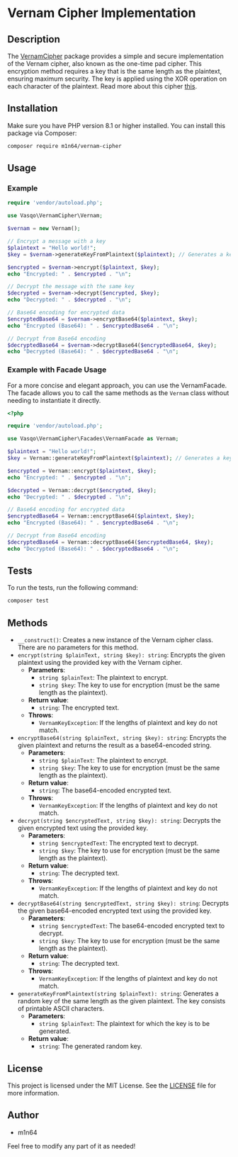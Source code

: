 # Vernam Cipher Implementation

## Description

The [VernamCipher](https://en.wikipedia.org/wiki/One-time_pad) package provides a simple and secure implementation of the Vernam cipher, also known as the one-time pad cipher. This encryption method requires a key that is the same length as the plaintext, ensuring maximum security. The key is applied using the XOR operation on each character of the plaintext. Read more about this cipher [this](https://en.wikipedia.org/wiki/One-time_pad).

## Installation

Make sure you have PHP version 8.1 or higher installed. You can install this package via Composer:

```bash
composer require m1n64/vernam-cipher
```

## Usage

### Example
```php
require 'vendor/autoload.php';

use Vasqo\VernamCipher\Vernam;

$vernam = new Vernam();

// Encrypt a message with a key
$plaintext = "Hello world!";
$key = $vernam->generateKeyFromPlaintext($plaintext); // Generates a key of the same length

$encrypted = $vernam->encrypt($plaintext, $key);
echo "Encrypted: " . $encrypted . "\n";

// Decrypt the message with the same key
$decrypted = $vernam->decrypt($encrypted, $key);
echo "Decrypted: " . $decrypted . "\n";

// Base64 encoding for encrypted data
$encryptedBase64 = $vernam->encryptBase64($plaintext, $key);
echo "Encrypted (Base64): " . $encryptedBase64 . "\n";

// Decrypt from Base64 encoding
$decryptedBase64 = $vernam->decryptBase64($encryptedBase64, $key);
echo "Decrypted (Base64): " . $decryptedBase64 . "\n";
```

### Example with Facade Usage
For a more concise and elegant approach, you can use the VernamFacade. The facade allows you to call the same methods as the `Vernam` class without needing to instantiate it directly.
```php
<?php

require 'vendor/autoload.php';

use Vasqo\VernamCipher\Facades\VernamFacade as Vernam;

$plaintext = "Hello world!";
$key = Vernam::generateKeyFromPlaintext($plaintext); // Generates a key of the same length

$encrypted = Vernam::encrypt($plaintext, $key);
echo "Encrypted: " . $encrypted . "\n";

$decrypted = Vernam::decrypt($encrypted, $key);
echo "Decrypted: " . $decrypted . "\n";

// Base64 encoding for encrypted data
$encryptedBase64 = Vernam::encryptBase64($plaintext, $key);
echo "Encrypted (Base64): " . $encryptedBase64 . "\n";

// Decrypt from Base64 encoding
$decryptedBase64 = Vernam::decryptBase64($encryptedBase64, $key);
echo "Decrypted (Base64): " . $decryptedBase64 . "\n";
```

## Tests

To run the tests, run the following command:

```bash
composer test
```

## Methods
* `__construct()`: Creates a new instance of the Vernam cipher class. There are no parameters for this method.
* `encrypt(string $plainText, string $key): string`: Encrypts the given plaintext using the provided key with the Vernam cipher.
  * **Parameters**:
     - `string $plainText`: The plaintext to encrypt.
     - `string $key`: The key to use for encryption (must be the same length as the plaintext).
  * **Return value**:
     - `string`: The encrypted text.
  * **Throws**:
     - `VernamKeyException`: If the lengths of plaintext and key do not match.
* `encryptBase64(string $plainText, string $key): string`: Encrypts the given plaintext and returns the result as a base64-encoded string.
    * **Parameters**:
        - `string $plainText`: The plaintext to encrypt.
        - `string $key`: The key to use for encryption (must be the same length as the plaintext).
    * **Return value**:
        - `string`: The base64-encoded encrypted text.
    * **Throws**:
        - `VernamKeyException`: If the lengths of plaintext and key do not match.
* `decrypt(string $encryptedText, string $key): string`: Decrypts the given encrypted text using the provided key.
    * **Parameters**:
        - `string $encryptedText`: The encrypted text to decrypt.
        - `string $key`: The key to use for encryption (must be the same length as the plaintext).
    * **Return value**:
        - `string`: The decrypted text.
    * **Throws**:
        - `VernamKeyException`: If the lengths of plaintext and key do not match.
* `decryptBase64(string $encryptedText, string $key): string`: Decrypts the given base64-encoded encrypted text using the provided key.
    * **Parameters**:
        - `string $encryptedText`: The base64-encoded encrypted text to decrypt.
        - `string $key`: The key to use for encryption (must be the same length as the plaintext).
    * **Return value**:
        - `string`: The decrypted text.
    * **Throws**:
        - `VernamKeyException`: If the lengths of plaintext and key do not match.
* `generateKeyFromPlaintext(string $plainText): string`: Generates a random key of the same length as the given plaintext. The key consists of printable ASCII characters.
    * **Parameters**:
        - `string $plainText`: The plaintext for which the key is to be generated.
    * **Return value**:
        - `string`: The generated random key.

## License
This project is licensed under the MIT License. See the [LICENSE](LICENSE) file for more information.

## Author
* m1n64

Feel free to modify any part of it as needed!